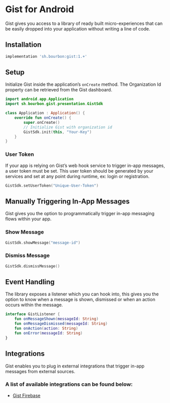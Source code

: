 # Gist for Android

Gist gives you access to a library of ready built micro-experiences that can be easily dropped into your application without writing a line of code.

## Installation
```gradle
implementation 'sh.bourbon:gist:1.+'
```

## Setup
Initialize Gist inside the application’s `onCreate` method. The Organization Id property can be retrieved from the Gist dashboard.

```kotlin
import android.app.Application
import sh.bourbon.gist.presentation.GistSdk

class Application : Application() {
    override fun onCreate() {
        super.onCreate()
        // Initialize Gist with organization id
        GistSdk.init(this, "Your-Key")
    }
}
```

### User Token
If your app is relying on Gist’s web hook service to trigger in-app messages, a user token must be set. This user token should be generated by your services and set at any point during runtime, ex: login or registration.

```kotlin
GistSdk.setUserToken("Unique-User-Token")
```

## Manually Triggering In-App Messages
Gist gives you the option to programmatically trigger in-app messaging flows within your app.

### Show Message
```kotlin
GistSdk.showMessage("message-id")
```

### Dismiss Message
```kotlin
GistSdk.dismissMessage()
```

## Event Handling
The library exposes a listener which you can hook into, this gives you the option to know when a message is shown, dismissed or when an action occurs within the message.

```kotlin
interface GistListener {
    fun onMessageShown(messageId: String)
    fun onMessageDismissed(messageId: String)
    fun onAction(action: String)
    fun onError(messageId: String)
}
```

## Integrations
Gist enables you to plug in external integrations that trigger in-app messages from external sources.

### A list of available integrations can be found below:
- [Gist Firebase](https://gitlab.com/bourbonltd/gist-firebase-apple)